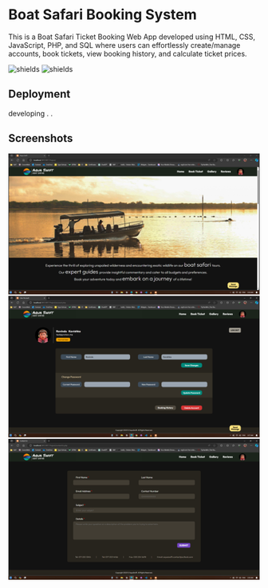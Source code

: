 
# Boat Safari Booking System

This is a Boat Safari Ticket Booking Web App developed using HTML, CSS, JavaScript, PHP, and SQL where users can effortlessly create/manage accounts, book tickets, view booking history, and calculate ticket prices.

<img src="https://img.shields.io/github/downloads/r4v1nduu/IWT-Project/total"  alt="shields">

<img src="https://img.shields.io/github/repo-size/r4v1nduu/IWT-Project" alt="shields">


## Deployment

 developing . . 


## Screenshots

![App Screenshot](https://github.com/r4v1nduu/IWT-Project/blob/main/Screenshots/SS%20(1).png)
![App Screenshot](https://github.com/r4v1nduu/IWT-Project/blob/main/Screenshots/SS%20(6).png)
![App Screenshot](https://github.com/r4v1nduu/IWT-Project/blob/main/Screenshots/SS%20(5).png)
